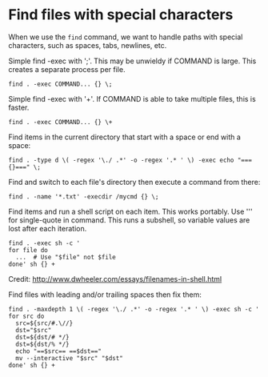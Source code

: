 # Find files with special characters

When we use the `find` command, we want to handle paths with special characters, such as spaces, tabs, newlines, etc.

Simple find -exec with '\;'. This may be unwieldy if COMMAND is large. This creates a separate process per file.

    find . -exec COMMAND... {} \;

Simple find -exec with '\+'. If COMMAND is able to take multiple files, this is faster.

    find . -exec COMMAND... {} \+

Find items in the current directory that start with a space or end with a space:

    find . -type d \( -regex '\./ .*' -o -regex '.* ' \) -exec echo "==={}===" \;


Find and switch to each file's directory then execute a command from there:

    find . -name '*.txt' -execdir /mycmd {} \;

Find items and run a shell script on each item. This works portably.  Use '\'' for single-quote in command. This runs a subshell, so variable values are lost after each iteration.

    find . -exec sh -c '
    for file do
      ...  # Use "$file" not $file
    done' sh {} +

Credit: http://www.dwheeler.com/essays/filenames-in-shell.html

Find files with leading and/or trailing spaces then fix them:

    find . -maxdepth 1 \( -regex '\./ .*' -o -regex '.* ' \) -exec sh -c '
    for src do
      src=${src/#.\//}
      dst="$src"
      dst=${dst/# */}
      dst=${dst/% */}
      echo "==$src== ==$dst=="
      mv --interactive "$src" "$dst"
    done' sh {} +
